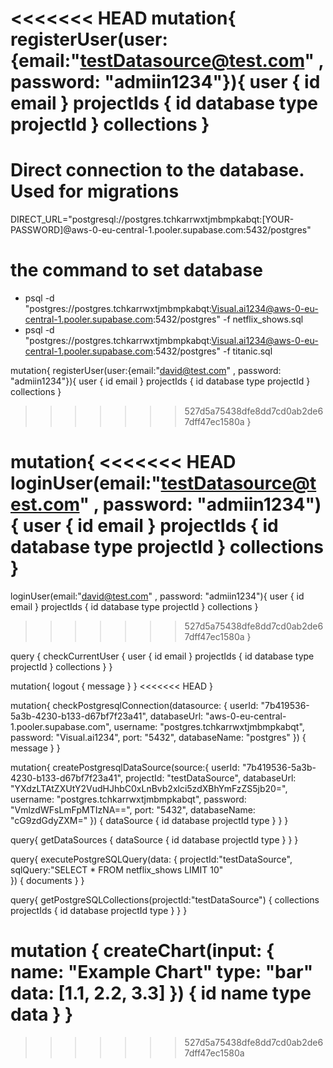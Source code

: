 <<<<<<< HEAD
mutation{
  registerUser(user:{email:"testDatasource@test.com" , password: "admiin1234"}){
    user {
      id
      email
    }
    projectIds {
      id
      database
      type
      projectId
    }
    collections
  }
=======
# Direct connection to the database. Used for migrations

DIRECT_URL="postgresql://postgres.tchkarrwxtjmbmpkabqt:[YOUR-PASSWORD]@aws-0-eu-central-1.pooler.supabase.com:5432/postgres"

# the command to set database

- psql -d "postgres://postgres.tchkarrwxtjmbmpkabqt:Visual.ai1234@aws-0-eu-central-1.pooler.supabase.com:5432/postgres" -f netflix_shows.sql
- psql -d "postgres://postgres.tchkarrwxtjmbmpkabqt:Visual.ai1234@aws-0-eu-central-1.pooler.supabase.com:5432/postgres" -f titanic.sql

mutation{
registerUser(user:{email:"david@test.com" , password: "admiin1234"}){
user {
id
email
}
projectIds {
id
database
type
projectId
}
collections
}
>>>>>>> 527d5a75438dfe8dd7cd0ab2de67dff47ec1580a
}


mutation{
<<<<<<< HEAD
  loginUser(email:"testDatasource@test.com" , password: "admiin1234"){
    user {
      id
      email
    }
    projectIds {
      id
      database
      type
      projectId
    }
    collections
  }
=======
loginUser(email:"david@test.com" , password: "admiin1234"){
user {
id
email
}
projectIds {
id
database
type
projectId
}
collections
}
>>>>>>> 527d5a75438dfe8dd7cd0ab2de67dff47ec1580a
}

query {
checkCurrentUser {
user {
id
email
}
projectIds {
id
database
type
projectId
}
collections
}
}

mutation{
logout {
message
}
}
<<<<<<< HEAD
}



mutation{
  checkPostgresqlConnection(datasource: {
    userId: "7b419536-5a3b-4230-b133-d67bf7f23a41",
    databaseUrl: "aws-0-eu-central-1.pooler.supabase.com",
    username: "postgres.tchkarrwxtjmbmpkabqt",
    password: "Visual.ai1234",
    port: "5432",
    databaseName: "postgres"
  }) {
    message
  }
}

mutation{
  createPostgresqlDataSource(source:{
    userId: "7b419536-5a3b-4230-b133-d67bf7f23a41",
    projectId: "testDataSource",
    databaseUrl: "YXdzLTAtZXUtY2VudHJhbC0xLnBvb2xlci5zdXBhYmFzZS5jb20=",
    username: "postgres.tchkarrwxtjmbmpkabqt",
    password: "VmlzdWFsLmFpMTIzNA==",
    port: "5432",
    databaseName: "cG9zdGdyZXM="
  }) {
    dataSource {
      id
      database
      projectId
      type
    }
  }
}

query{
  getDataSources {
    dataSource {
      id
      database
      projectId
      type
    }
  }
}

query{
  executePostgreSQLQuery(data:  {
     projectId:"testDataSource",
     sqlQuery:"SELECT * FROM netflix_shows LIMIT 10"    
  }) {
    documents
  }
}

query{
  getPostgreSQLCollections(projectId:"testDataSource") {
    collections
    projectIds {
      id
      database
      projectId
      type
    }
  }
}

mutation {
  createChart(input: {
    name: "Example Chart"
    type: "bar"
    data: [1.1, 2.2, 3.3]
  }) {
    id
    name
    type
    data
  }
}
=======
>>>>>>> 527d5a75438dfe8dd7cd0ab2de67dff47ec1580a
